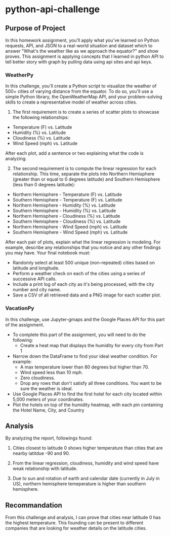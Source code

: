 # python-api-challenge

## Purpose of Project
In this homework assignment, you’ll apply what you've learned on Python requests, API, and JSON to a real-world situation and dataset
which to answer "What's the weather like as we approach the equator?" and show proves.
This assignment is applying concepts that I learned in python API to tell better story with graph by pulling data using api sites and api keys.

### WeatherPy
In this challenge, you'll create a Python script to visualize the weather of 500+ cities of varying distance from the equator. To do so, you'll use a simple Python library, the OpenWeatherMap API, and your problem-solving skills to create a representative model of weather across cities.

1. The first requirement is to create a series of scatter plots to showcase the following relationships:
* Temperature (F) vs. Latitude
* Humidity (%) vs. Latitude
* Cloudiness (%) vs. Latitude
* Wind Speed (mph) vs. Latitude

After each plot, add a sentence or two explaining what the code is analyzing.

2. The second requirement is to compute the linear regression for each relationship. This time, separate the plots into Northern Hemisphere (greater than or equal to 0 degrees latitude) and Southern Hemisphere (less than 0 degrees latitude):
* Northern Hemisphere - Temperature (F) vs. Latitude
* Southern Hemisphere - Temperature (F) vs. Latitude
* Northern Hemisphere - Humidity (%) vs. Latitude
* Southern Hemisphere - Humidity (%) vs. Latitude
* Northern Hemisphere - Cloudiness (%) vs. Latitude
* Southern Hemisphere - Cloudiness (%) vs. Latitude
* Northern Hemisphere - Wind Speed (mph) vs. Latitude
* Southern Hemisphere - Wind Speed (mph) vs. Latitude

After each pair of plots, explain what the linear regression is modeling. For example, describe any relationships that you notice and any other findings you may have.
Your final notebook must:
* Randomly select at least 500 unique (non-repeated) cities based on latitude and longitude.
* Perform a weather check on each of the cities using a series of successive API calls.
* Include a print log of each city as it's being processed, with the city number and city name.
* Save a CSV of all retrieved data and a PNG image for each scatter plot.

### VacationPy
In this challenge, use Jupyter-gmaps and the Google Places API for this part of the assignment.
* To complete this part of the assignment, you will need to do the following:
    * Create a heat map that displays the humidity for every city from Part 1
* Narrow down the DataFrame to find your ideal weather condition. For example:
    * A max temperature lower than 80 degrees but higher than 70.
    * Wind speed less than 10 mph.
    * Zero cloudiness.
    * Drop any rows that don't satisfy all three conditions. You want to be sure the weather is ideal.
* Use Google Places API to find the first hotel for each city located within 5,000 meters of your coordinates.
* Plot the hotels on top of the humidity heatmap, with each pin containing the Hotel Name, City, and Country  

## Analysis 
By analyzing the report, followings found:
1. Cities closest to latitude 0 shows higher temperature than cities that are nearby latitdue -90 and 90.

2. From the linear regression, cloudiness, humidity and wind speed have weak relationship with latitude.

3. Due to sun and rotation of earth and calendar date (currently in July in US), northern hemisphere temeperature is higher than southern hemisphere.
## Recommandation 
From this challenge and analysis, I can prove that cities near latitude 0 has the highest temperature. This founding can be present to different companies that are looking for weather details on the latitude cities.   